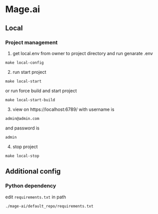 # Mage.ai
## Local
### Project management
1. get local.env from owner to project directory and run genarate .env
```
make local-config
```
2. run start project
```
make local-start
```
or run force build and start project
```
make local-start-build
```
3. view on https://localhost:6789/ with username is 
```
admin@admin.com
``` 
and password is 
```
admin
```
4. stop project
```
make local-stop
```

## Additional config
### Python dependency
edit `requirements.txt` in path
```
./mage-ai/default_repo/requirements.txt
```